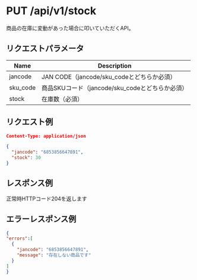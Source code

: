 # PUT /api/v1/stock
商品の在庫に変動があった場合に叩いていただくAPI。

## リクエストパラメータ

| Name          | Description                                                 |
|---------------|-------------------------------------------------------------|
| jancode | JAN CODE（jancode/sku_codeとどちらか必須） |
| sku_code | 商品SKUコード（jancode/sku_codeとどちらか必須） |
| stock | 在庫数（必須） |

## リクエスト例
```json
Content-Type: application/json

{
  "jancode": "6853856647891",
  "stock": 30
}
```

## レスポンス例
正常時HTTPコード204を返します

## エラーレスポンス例
```json
{
"errors":[
  {
    "jancode": "6853856647891",
    "message": "存在しない商品です"
  }
]
}
```
